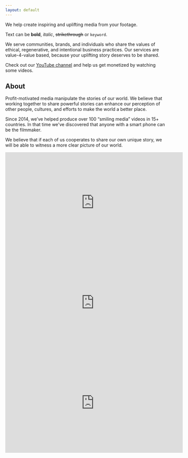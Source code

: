 ```yaml
---
layout: default
---
```


We help create inspiring and uplifting media from your footage.

Text can be **bold**, _italic_, ~~strikethrough~~ or `keyword`.

We serve communities, brands, and individuals who share the values of ethical, regenerative, and intentional business practices. Our services are value-4-value based, because your uplifting story deserves to be shared.

Check out our [YouTube channel](https://www.youtube.com/@perceptiontraveltv) and help us get monetized by watching some videos.

## About
Profit-motivated media manipulate the stories of our world. We believe that working together to share powerful stories can enhance our perception of other people, cultures, and efforts to make the world a better place.

Since 2014, we’ve helped produce over 100 “smiling media” videos in 15+ countries. In that time we've discovered that anyone with a smart phone can be the filmmaker.

We believe that if each of us cooperates to share our own unique story, we will be able to witness a more clear picture of our world.


<iframe width="560" height="315" src="https://www.youtube-nocookie.com/embed/Hee3NViGDNM" title="YouTube video player" frameborder="0" allow="accelerometer; autoplay; clipboard-write; encrypted-media; gyroscope; picture-in-picture; web-share" allowfullscreen></iframe>

<iframe width="560" height="315" src="https://www.youtube-nocookie.com/embed/1NkFV_OX0zM" title="YouTube video player" frameborder="0" allow="accelerometer; autoplay; clipboard-write; encrypted-media; gyroscope; picture-in-picture; web-share" allowfullscreen></iframe>

<iframe width="560" height="315" src="https://www.youtube-nocookie.com/embed/NE6AzQT6IL4" title="YouTube video player" frameborder="0" allow="accelerometer; autoplay; clipboard-write; encrypted-media; gyroscope; picture-in-picture; web-share" allowfullscreen></iframe>

